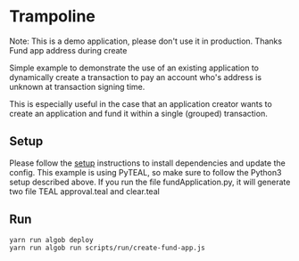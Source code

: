 # Trampoline
Note: This is a demo application, please don't use it in production. Thanks
Fund app address during create

Simple example to demonstrate the use of an existing application to dynamically create a transaction to pay an account who's address is unknown at transaction signing time.

This is especially useful in the case that an application creator wants to create an application and fund it within a single (grouped) transaction.

## Setup

Please follow the [setup](../README.md) instructions to install dependencies and update the config.
This example is using PyTEAL, so make sure to follow the Python3 setup described above.
If you run the file fundApplication.py, it will generate two file TEAL approval.teal and clear.teal

## Run
```
yarn run algob deploy
yarn run algob run scripts/run/create-fund-app.js
```
